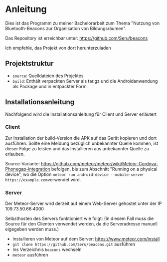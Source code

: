 # Anleitung
Dies ist das Programm zu meiner Bachelorarbeit zum Thema "Nutzung von Bluetooth-Beacons zur Organisation von Bildungsräumen".

Das Repository ist erreichbar unter: https://github.com/Seru/beacons

Ich empfehle, das Projekt von dort herunterzuladen

## Projektstruktur
- `source`: Quelldateien des Projektes
- `build`: Enthält verpackten Server als tar.gz und die Androidanwendung als Package und in entpackter Form

## Installationsanleitung
Nachfolgend wird die Installationsanleitung für Client und Server erläutert

### Client
Zur Installation der build-Version die APK auf das Gerät kopieren und dort ausführen.
Sollte eine Meldung bezüglich unbekannter Quelle kommen, ist dieser Folge zu leisten und das Installieren aus unbekannter Quelle zu erlauben.

Source-Variante: https://github.com/meteor/meteor/wiki/Meteor-Cordova-Phonegap-integration befolgen, bis zum Abschnitt "Running on a physical device", wo die Option `meteor run android-device --mobile-server https://example.com`verwendet wird.

### Server
Der Meteor-Server wird derzeit auf einem Web-Server gehostet unter der IP 109.73.50.66:4000

Selbsthosten des Servers funktioniert wie folgt:
(In diesem Fall muss die Source für den Clienten verwendet werden, da die Serveradresse manuell eigegeben werden muss.)
- Installieren von Meteor auf dem Server: https://www.meteor.com/install
- `git clone https://github.com/Seru/beacons.git` ausführen
- Ins Verzeichnis `beacons` wechseln
- `meteor` ausführen
